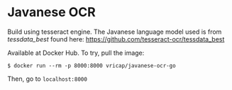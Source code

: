 # Javanese OCR  
Build using tesseract engine. The Javanese language model used is from *tessdata_best* found here: https://github.com/tesseract-ocr/tessdata_best  

Available at Docker Hub. To try, pull the image:  
```
$ docker run --rm -p 8000:8000 vricap/javanese-ocr-go
```  
Then, go to `localhost:8000`
